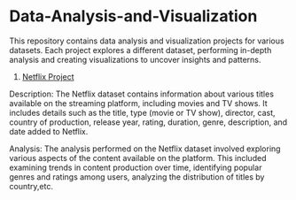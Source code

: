 # Data-Analysis-and-Visualization

This repository contains data analysis and visualization projects for various datasets. Each project explores a different dataset, performing in-depth analysis and creating visualizations to uncover insights and patterns.

1. [Netflix Project](https://github.com/Ishikakataria06/Data-Analysis-and-Visualization/blob/main/Netflix%20Analysis%20.ipynb)
   
Description:
The Netflix dataset contains information about various titles available on the streaming platform, including movies and TV shows. It includes details such as the title, type (movie or TV show), director, cast, country of production, release year, rating, duration, genre, description, and date added to Netflix.

Analysis:
The analysis performed on the Netflix dataset involved exploring various aspects of the content available on the platform. This included examining trends in content production over time, identifying popular genres and ratings among users, analyzing the distribution of titles by country,etc.
